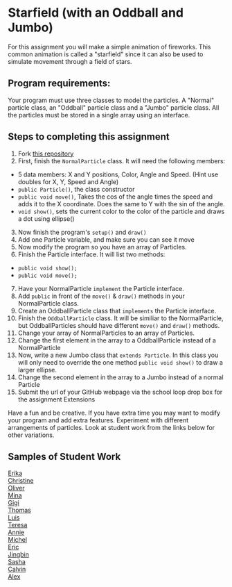 Starfield (with an Oddball and Jumbo)
=========================
For this assignment you will make a simple animation of fireworks. This common animation is called a "starfield" since it can also be used to simulate movement through a field of stars.
 
Program requirements:
---------------------
Your program must use three classes to model the particles. A "Normal" particle class, an "Oddball" particle class and a "Jumbo" particle class. All the particles must be stored in a single array using an interface. 

Steps to completing this assignment
-----------------------------------
1. Fork [this repository](https://github.com/APCSLowell/Starfield)  
2. First, finish the `NormalParticle` class. It will need the following members:
  * 5 data members: X and Y positions, Color, Angle and Speed. (Hint use doubles for X, Y, Speed and Angle)
  * `public Particle()`, the class constructor
  * `public void move()`, Takes the cos of the angle times the speed and adds it to the X coordinate. Does the same to Y with the sin of the angle.
  * `void show()`, sets the current color to the color of the particle and draws a dot using ellipse()
3. Now finish the program's `setup()` and `draw()`
4. Add one Particle variable, and make sure you can see it move
5. Now modify the program so you have an array of Particles.
6. Finish the Particle interface. It will list two methods:
  * `public void show();`
  * `public void move();`
7. Have your NormalParticle `implement` the Particle interface.
8. Add `public` in front of the `move()` & `draw()` methods in your NormalParticle class.
9. Create an OddballParticle class that `implements` the Particle interface.
10. Finish the `OddballParticle` class. It will be similiar to the NormalParticle, but OddballParticles should have different `move()` and `draw()` methods.
11. Change your array of NormalParticles to an array of Particles.
12. Change the first element in the array to a OddballParticle instead of a NormalParticle
13. Now, write a new Jumbo class that `extends Particle`. In this class you will only need to override the one method `public void show()` to draw a larger ellipse. 
14. Change the second element in the array to a Jumbo instead of a normal Particle
15. Submit the url of your GitHub webpage via the school loop drop box for the assignment
Extensions  

Have a fun and be creative. If you have extra time you may want to modify your program and add extra features. Experiment with different arrangements of particles. Look at student work from the links below for other variations.

Samples of Student Work
-----------------------
[Erika](http://bekutaa.github.io/Starfield/)  
[Christine](http://christinechao.github.io/Starfield/)  
[Oliver](http://olivernoss.github.io/Starfield/)  
[Mina](http://minataur.github.io/Starfield/)  
[Gigi](http://gigibyte327.github.io/Starfield/)  
[Thomas](http://tomikam.github.io/Starfield/)  
[Luis](http://lmaragon.github.io/Starfield/)  
[Teresa](http://teresamibarra.me/Starfield/)  
[Annie](http://anxie.github.io/Starfield/)  
[Michel](http://limichel.github.io/Starfield/)  
[Eric](http://ericheung1231.github.io/Starfield/)  
[Jingbin](http://ben441318936.github.io/Starfield/)  
[Sasha](http://sashagonzalez.github.io/Starfield/)  
[Calvin](http://icalvin12.github.io/Starfield/)  
[Alex](http://alexsffeng.github.io/Starfield/)  
